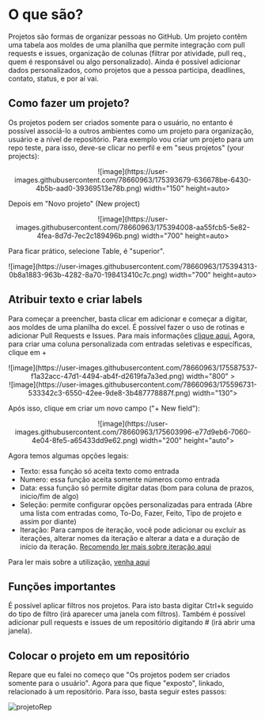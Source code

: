 # O que são?

Projetos são formas de organizar pessoas no GitHub. Um projeto contêm uma tabela aos moldes de uma planilha
que permite integração com pull requests e issues, organização de colunas (filtrar por atividade, pull req., quem é
responsável ou algo personalizado). Ainda é possível adicionar dados personalizados, como projetos que a pessoa
participa, deadlines, contato, status, e por aí vai.

## Como fazer um projeto?

Os projetos podem ser criados somente para o usuário, no entanto é possível associá-lo a
outros ambientes como um projeto para organização, usuário e a nível de repositório. Para exemplo vou criar um projeto para um repo teste, para isso, deve-se clicar no perfil e em "seus projetos" (your projects):

<div align="center">
![image](https://user-images.githubusercontent.com/78660963/175393679-636678be-6430-4b5b-aad0-39369513e78b.png)
width="150" height=auto>  
</div>  

Depois em "Novo projeto" (New project)

<div align="center">
![image](https://user-images.githubusercontent.com/78660963/175394008-aa55fcb5-5e82-4fea-8d7d-7ec2c189496b.png)
width="700" height=auto>  
</div>  

Para ficar prático, selecione Table, é "superior".

<div align="center">  
![image](https://user-images.githubusercontent.com/78660963/175394313-0b8a1883-963b-4282-8a70-198413410c7c.png)
width="700" height=auto>  
</div>  

## Atribuir texto e criar labels

Para começar a preencher, basta clicar em adicionar e começar a digitar, aos moldes de uma planilha do excel. É
possível fazer o uso de rotinas e adicionar Pull Requests e Issues. Para mais informações [clique aqui.](https://docs.github.com/pt/issues/trying-out-the-new-projects-experience/creating-a-project#adding-items-to-your-project) Agora,
para criar uma coluna personalizada com entradas seletivas e específicas, clique em +

<div align="center">
![image](https://user-images.githubusercontent.com/78660963/175587537-f1a32acc-47d1-4494-ab4f-d2619fa7a3ed.png)
width="800" ><br>
![image](https://user-images.githubusercontent.com/78660963/175596731-533342c3-6550-42ee-9de8-3b487778887f.png)
width="130">
</div>

Após isso, clique em criar um novo campo ("+ New field"):

<div align="center">
![image](https://user-images.githubusercontent.com/78660963/175603996-e77d9eb6-7060-4e04-8fe5-a65433dd9e62.png)
width="200" height="auto">
</div>

Agora temos algumas opções legais:

- Texto: essa função só aceita texto como entrada
- Numero: essa função aceita somente números como entrada
- Data: essa função só permite digitar datas (bom para coluna de prazos, inicio/fim de algo)
- Seleção: permite configurar opções personalizadas para entrada (Abre uma lista com entradas como, To-Do, Fazer,
  Feito, Tipo de projeto e assim por diante)
- Iteração: Para campos de iteração, você pode adicionar ou excluir as iterações, alterar nomes da iteração e alterar
  a data e a duração de início da iteração. [Recomendo ler mais sobre iteração aqui](https://docs.github.com/pt/issues/trying-out-the-new-projects-experience/managing-iterations)

Para ler mais sobre a utilização, [venha aqui](https://docs.github.com/pt/issues/trying-out-the-new-projects-experience/creating-a-project)

## Funções importantes

É possível aplicar filtros nos projetos. Para isto basta digitar Ctrl+k seguido do tipo de filtro (irá aparecer uma
janela com filtros). Também é possível adicionar pull requests e issues de um repositório digitando # (irá abrir uma
janela).

## Colocar o projeto em um repositório

Repare que eu falei no começo que "Os projetos podem ser criados somente para o usuário". Agora para que fique
"exposto", linkado, relacionado à um repositório. Para isso, basta seguir estes passos:

![projetoRep](https://user-images.githubusercontent.com/78660963/175610040-9d6610e1-5824-426c-bd46-de7cc039fc83.png)  
